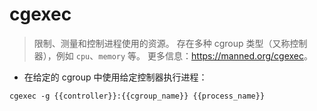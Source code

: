 # cgexec

> 限制、测量和控制进程使用的资源。
> 存在多种 cgroup 类型（又称控制器），例如 `cpu`、`memory` 等。
> 更多信息：<https://manned.org/cgexec>。

- 在给定的 cgroup 中使用给定控制器执行进程：

`cgexec -g {{controller}}:{{cgroup_name}} {{process_name}}`